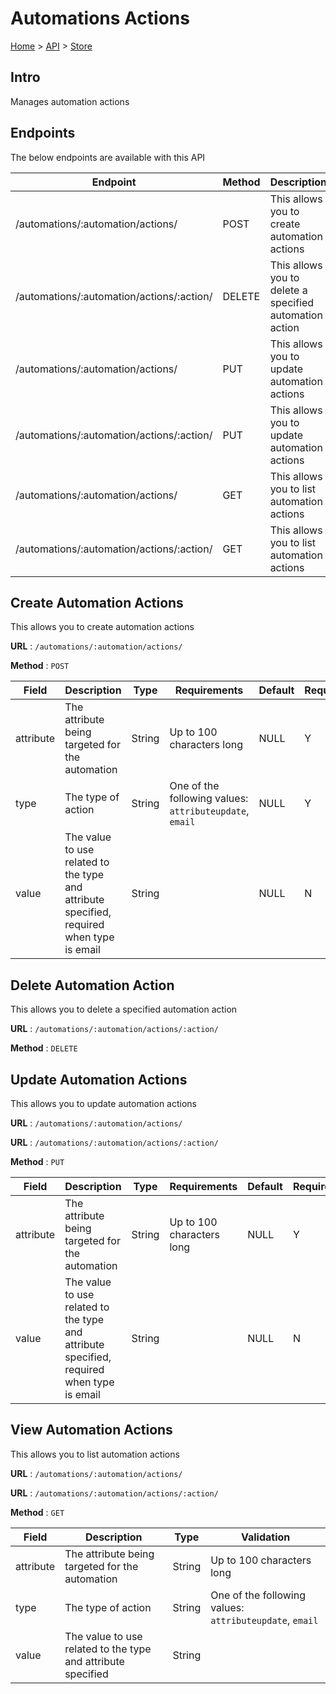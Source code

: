 # Automations Actions
[Home](../../index.md) > [API](../index.md) > [Store](index.md)
## Intro
Manages automation actions
## Endpoints
The below endpoints are available with this API

| Endpoint | Method | Description | |
| --- | --- | --- | --- |
| /automations/:automation/actions/ | POST | This allows you to create automation actions | [Details](#create-automation-actions) |
| /automations/:automation/actions/:action/ | DELETE | This allows you to delete a specified automation action | [Details](#delete-automation-action) |
| /automations/:automation/actions/ | PUT | This allows you to update automation actions | [Details](#update-automation-actions) |
| /automations/:automation/actions/:action/ | PUT | This allows you to update automation actions | [Details](#update-automation-actions) |
| /automations/:automation/actions/ | GET | This allows you to list automation actions | [Details](#view-automation-actions) |
| /automations/:automation/actions/:action/ | GET | This allows you to list automation actions | [Details](#view-automation-actions) |

## Create Automation Actions
This allows you to create automation actions

**URL** : `/automations/:automation/actions/`

**Method** : `POST`

| Field | Description | Type | Requirements | Default | Required? | Conditional? |
| --- | --- | --- | --- | --- | --- | --- |
| attribute | The attribute being targeted for the automation | String | Up to 100 characters long | NULL | Y | N |
| type | The type of action | String | One of the following values: `attributeupdate`, `email` | NULL | Y | N |
| value | The value to use related to the type and attribute specified, required when type is email | String |  | NULL | N | Y |

## Delete Automation Action
This allows you to delete a specified automation action

**URL** : `/automations/:automation/actions/:action/`

**Method** : `DELETE`

## Update Automation Actions
This allows you to update automation actions

**URL** : `/automations/:automation/actions/`

**URL** : `/automations/:automation/actions/:action/`

**Method** : `PUT`

| Field | Description | Type | Requirements | Default | Required? | Conditional? |
| --- | --- | --- | --- | --- | --- | --- |
| attribute | The attribute being targeted for the automation | String | Up to 100 characters long | NULL | Y | N |
| value | The value to use related to the type and attribute specified, required when type is email | String |  | NULL | N | Y |

## View Automation Actions
This allows you to list automation actions

**URL** : `/automations/:automation/actions/`

**URL** : `/automations/:automation/actions/:action/`

**Method** : `GET`

| Field | Description | Type | Validation |
| --- | --- | --- | --- |
| attribute | The attribute being targeted for the automation | String | Up to 100 characters long |
| type | The type of action | String | One of the following values: `attributeupdate`, `email` |
| value | The value to use related to the type and attribute specified | String |  |
